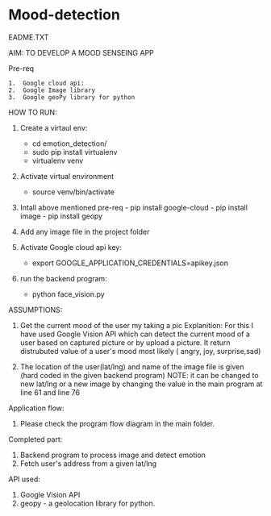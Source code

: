 # Mood-detection

EADME.TXT

AIM: TO DEVELOP A MOOD SENSEING APP

Pre-req

	1.	Google cloud api:
	2.	Google Image library
	3.	Google geoPy library for python
		

HOW TO RUN:

1. Create a virtaul env:
	- cd emotion_detection/
	- sudo pip install virtualenv
	- virtualenv venv

2.	Activate virtual environment
	- source venv/bin/activate

3.	Intall above mentioned pre-req
		- pip install google-cloud
		- pip install image
		- pip install geopy	

4. Add any image file in the project folder

5. Activate Google cloud api key:
	-  export GOOGLE_APPLICATION_CREDENTIALS=apikey.json

6. run the backend program:
	- python face_vision.py

ASSUMPTIONS:

1.	Get the current mood of the user my taking a pic
	Explanition: For this I have used Google Vision API which can detect the current mood of a user based on captured picture or by upload a picture.
	It return distrubuted value of a user's mood most likely ( angry, joy, surprise,sad)

2.	The location of the user(lat/lng) and name of the image file is given (hard coded in the given backend program)
	NOTE: it can be changed to new lat/lng or a new image by changing the value in the main program at line 61 and line 76

Application flow:

1.	Please check the program flow diagram in the main folder.

Completed part:

1. 	Backend program to process image and detect emotion
2.	Fetch user's address from a given lat/lng

API used:

1.	Google Vision API
2.	geopy - a geolocation library for python.

